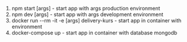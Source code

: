 1. npm start [args] - start app with args production environment
2. npm dev [args] - start app with args development environment
3. docker run --rm -it -e [args] delivery-kurs - start app in container with environment
4. docker-compose up - start app in container with database mongodb
